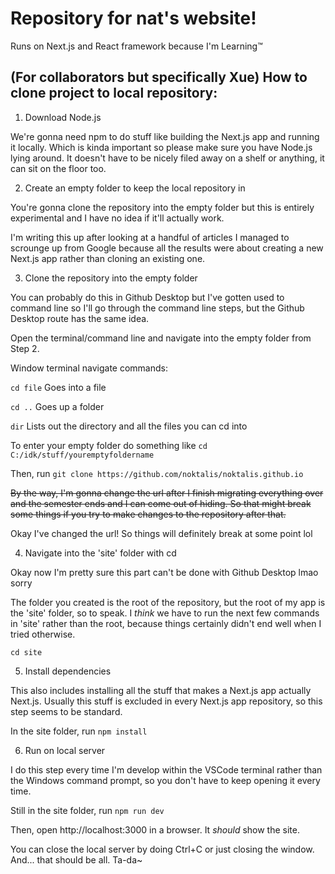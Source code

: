 # Repository for nat's website! 

Runs on Next.js and React framework because I'm Learning:tm:

## (For collaborators but specifically Xue) How to clone project to local repository:

1. Download Node.js

We're gonna need npm to do stuff like building the Next.js app and running it locally. Which is kinda important so please make sure you have Node.js lying around. It doesn't have to be nicely filed away on a shelf or anything, it can sit on the floor too. 


2. Create an empty folder to keep the local repository in

You're gonna clone the repository into the empty folder but this is entirely experimental and I have no idea if it'll actually work. 

I'm writing this up after looking at a handful of articles I managed to scrounge up from Google because all the results were about creating a new Next.js app rather than cloning an existing one.


3. Clone the repository into the empty folder

You can probably do this in Github Desktop but I've gotten used to command line so I'll go through the command line steps, but the Github Desktop route has the same idea.

Open the terminal/command line and navigate into the empty folder from Step 2. 

Window terminal navigate commands:

`cd file`	Goes into a file

`cd ..`		Goes up a folder

`dir`		Lists out the directory and all the files you can cd into

To enter your empty folder do something like `cd C:/idk/stuff/youremptyfoldername`

Then, run `git clone https://github.com/noktalis/noktalis.github.io`


~~By the way, I'm gonna change the url after I finish migrating everything over and the semester ends and I can come out of hiding. So that might break some things if you try to make changes to the repository after that.~~

Okay I've changed the url! So things will definitely break at some point lol


4. Navigate into the 'site' folder with cd

Okay now I'm pretty sure this part can't be done with Github Desktop lmao sorry

The folder you created is the root of the repository, but the root of my app is the 'site' folder, so to speak. I *think* we have to run the next few commands in 'site' rather than the root, because things certainly didn't end well when I tried otherwise. 

`cd site`

5. Install dependencies

This also includes installing all the stuff that makes a Next.js app actually Next.js. Usually this stuff is excluded in every Next.js app repository, so this step seems to be standard.

In the site folder, run `npm install`

6. Run on local server

I do this step every time I'm develop within the VSCode terminal rather than the Windows command prompt, so you don't have to keep opening it every time. 

Still in the site folder, run `npm run dev`

Then, open http://localhost:3000 in a browser. It *should* show the site.

You can close the local server by doing Ctrl+C or just closing the window. And... that should be all. Ta-da~